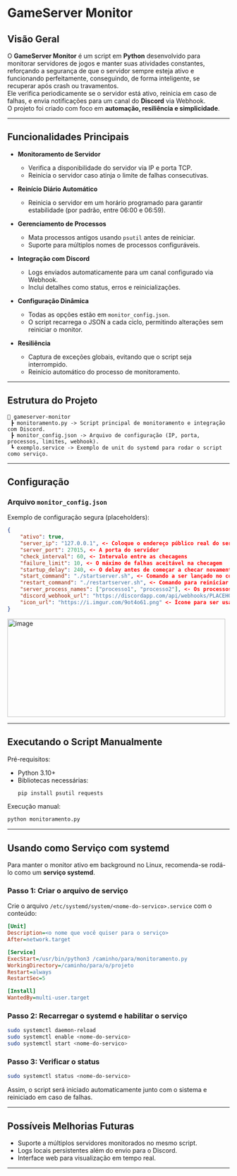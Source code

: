 # GameServer Monitor

## Visão Geral
O **GameServer Monitor** é um script em **Python** desenvolvido para monitorar servidores de jogos e manter suas atividades constantes, reforçando a segurança de que o servidor sempre esteja ativo e funcionando perfeitamente, conseguindo, de forma inteligente, se recuperar após crash ou travamentos.  
Ele verifica periodicamente se o servidor está ativo, reinicia em caso de falhas, e envia notificações para um canal do **Discord** via Webhook.  
O projeto foi criado com foco em **automação, resiliência e simplicidade**.

---

## Funcionalidades Principais
- **Monitoramento de Servidor**
  - Verifica a disponibilidade do servidor via IP e porta TCP.
  - Reinicia o servidor caso atinja o limite de falhas consecutivas.

- **Reinício Diário Automático**
  - Reinicia o servidor em um horário programado para garantir estabilidade (por padrão, entre 06:00 e 06:59).

- **Gerenciamento de Processos**
  - Mata processos antigos usando `psutil` antes de reiniciar.
  - Suporte para múltiplos nomes de processos configuráveis.

- **Integração com Discord**
  - Logs enviados automaticamente para um canal configurado via Webhook.
  - Inclui detalhes como status, erros e reinicializações.

- **Configuração Dinâmica**
  - Todas as opções estão em `monitor_config.json`.
  - O script recarrega o JSON a cada ciclo, permitindo alterações sem reiniciar o monitor.

- **Resiliência**
  - Captura de exceções globais, evitando que o script seja interrompido.
  - Reinício automático do processo de monitoramento.

---

## Estrutura do Projeto

```
📂 gameserver-monitor
 ┣ monitoramento.py -> Script principal de monitoramento e integração com Discord.
 ┣ monitor_config.json -> Arquivo de configuração (IP, porta, processos, limites, webhook).
 ┗ exemplo.service -> Exemplo de unit do systemd para rodar o script como serviço.
```

---

## Configuração

### Arquivo `monitor_config.json`
Exemplo de configuração segura (placeholders):
```json
{
    "ativo": true,
    "server_ip": "127.0.0.1", <- Coloque o endereço público real do servidor
    "server_port": 27015, <- A porta do servidor
    "check_interval": 60, <- Intervalo entre as checagens 
    "failure_limit": 10, <- O máximo de falhas aceitável na checagem
    "startup_delay": 240, <- O delay antes de começar a checar novamente após inicialização ou reinicialização
    "start_command": "./startserver.sh", <- Comando a ser lançado no console para INICIAR o servidor
    "restart_command": "./restartserver.sh", <- Comando para reiniciar
    "server_process_names": ["processo1", "processo2"], <- Os processos do servidor (para serem mortos em caso de travamento)
    "discord_webhook_url": "https://discordapp.com/api/webhooks/PLACEHOLDER/PLACEHOLDER", <- o webhook do Discord para o envio dos logs
    "icon_url": "https://i.imgur.com/9ot4o61.png" <- Ícone para ser usado no webhook
}
```
<img width="494" height="223" alt="image" src="https://github.com/user-attachments/assets/5e17b387-ceb5-470c-911c-7d90965507c9" />

---

## Executando o Script Manualmente
Pré-requisitos:
- Python 3.10+
- Bibliotecas necessárias:
  ```bash
  pip install psutil requests
  ```

Execução manual:
```bash
python monitoramento.py
```

---

## Usando como Serviço com systemd
Para manter o monitor ativo em background no Linux, recomenda-se rodá-lo como um **serviço systemd**.

### Passo 1: Criar o arquivo de serviço
Crie o arquivo `/etc/systemd/system/<nome-do-servico>.service` com o conteúdo:

```ini
[Unit]
Description=<o nome que você quiser para o serviço>
After=network.target

[Service]
ExecStart=/usr/bin/python3 /caminho/para/monitoramento.py
WorkingDirectory=/caminho/para/o/projeto
Restart=always
RestartSec=5

[Install]
WantedBy=multi-user.target
```

### Passo 2: Recarregar o systemd e habilitar o serviço
```bash
sudo systemctl daemon-reload
sudo systemctl enable <nome-do-servico>
sudo systemctl start <nome-do-servico>
```

### Passo 3: Verificar o status
```bash
sudo systemctl status <nome-do-servico>
```

Assim, o script será iniciado automaticamente junto com o sistema e reiniciado em caso de falhas.

---

## Possíveis Melhorias Futuras
- Suporte a múltiplos servidores monitorados no mesmo script.
- Logs locais persistentes além do envio para o Discord.
- Interface web para visualização em tempo real.

---

